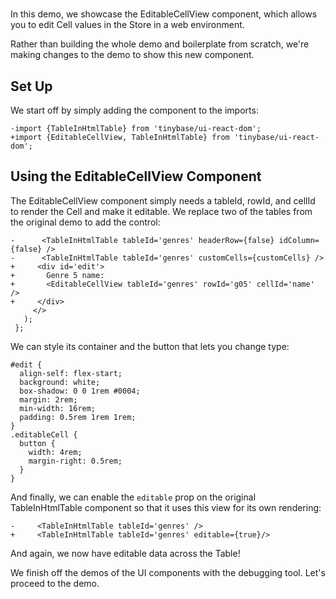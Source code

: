 # <EditableCellView />

In this demo, we showcase the EditableCellView component, which allows you to
edit Cell values in the Store in a web environment.

Rather than building the whole demo and boilerplate from scratch, we're making
changes to the <TableInHtmlTable /> demo to show this new component.

[base]: # '<TableInHtmlTable />'

## Set Up

We start off by simply adding the component to the imports:

```diff-js
-import {TableInHtmlTable} from 'tinybase/ui-react-dom';
+import {EditableCellView, TableInHtmlTable} from 'tinybase/ui-react-dom';
```

## Using the EditableCellView Component

The EditableCellView component simply needs a tableId, rowId, and cellId to
render the Cell and make it editable. We replace two of the tables from the
original demo to add the control:

```diff-jsx
-      <TableInHtmlTable tableId='genres' headerRow={false} idColumn={false} />
-      <TableInHtmlTable tableId='genres' customCells={customCells} />
+     <div id='edit'>
+       Genre 5 name:
+       <EditableCellView tableId='genres' rowId='g05' cellId='name' />
+     </div>
     </>
   );
 };
```

We can style its container and the button that lets you change type:

```less
#edit {
  align-self: flex-start;
  background: white;
  box-shadow: 0 0 1rem #0004;
  margin: 2rem;
  min-width: 16rem;
  padding: 0.5rem 1rem 1rem;
}
.editableCell {
  button {
    width: 4rem;
    margin-right: 0.5rem;
  }
}
```

And finally, we can enable the `editable` prop on the original TableInHtmlTable
component so that it uses this view for its own rendering:

```diff-jsx
-     <TableInHtmlTable tableId='genres' />
+     <TableInHtmlTable tableId='genres' editable={true}/>
```

And again, we now have editable data across the Table!

We finish off the demos of the UI components with the debugging tool. Let's
proceed to the <Inspector /> demo.
